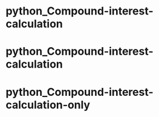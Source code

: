 # python_Compound-interest-calculation
# python_Compound-interest-calculation
# python_Compound-interest-calculation-only
